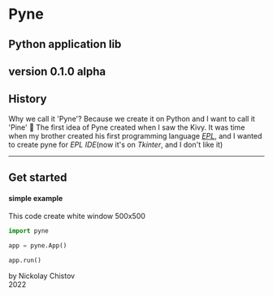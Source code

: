 # Pyne
## Python application lib
## version 0.1.0 alpha

## History
Why we call it 'Pyne'? Because we create it on Python and I want to call it 'Pine' 🌳
The first idea of Pyne created when I saw the Kivy.
It was time when my brother created his first programming language [_EPL_](https://github.com/wchistow/EPL/),
and I wanted to create pyne for _EPL IDE_(now it's on _Tkinter_, and I don't like it)

----

## Get started
#### simple example
This code create white window 500x500
```python
import pyne

app = pyne.App()

app.run()
```

by Nickolay Chistov\
2022
